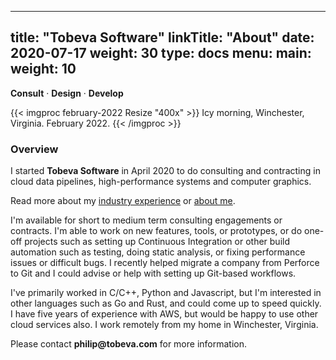 
---
title: "Tobeva Software"
linkTitle: "About"
date: 2020-07-17
weight: 30
type: docs
menu:
  main:
    weight: 10
---

**Consult** &middot; **Design** &middot; **Develop**

{{< imgproc february-2022 Resize "400x" >}}
Icy morning, Winchester, Virginia. February 2022.
{{< /imgproc >}}
### Overview

I started **Tobeva Software** in April 2020 to do consulting and
contracting in cloud data pipelines, high-performance systems and computer
graphics.

Read more about my [industry experience](/about/experience/) or
[about me](/about/philip).

I'm available for short to medium term consulting engagements or contracts.
I'm able to work on new features, tools, or prototypes, or do one-off
projects such as setting up Continuous Integration or other build
automation such as testing, doing static analysis, or fixing performance
issues or difficult bugs. I recently helped migrate a company from Perforce
to Git and I could advise or help with setting up Git-based workflows.

I've primarily worked in C/C++, Python and Javascript, but I'm interested
in other languages such as Go and Rust, and could come up to speed quickly.
I have five years of experience with AWS, but would be happy to use other
cloud services also. I work remotely from my home in Winchester, Virginia.

Please contact **philip<img src="" width="0" height="0">@tobeva.com** for
more information.
